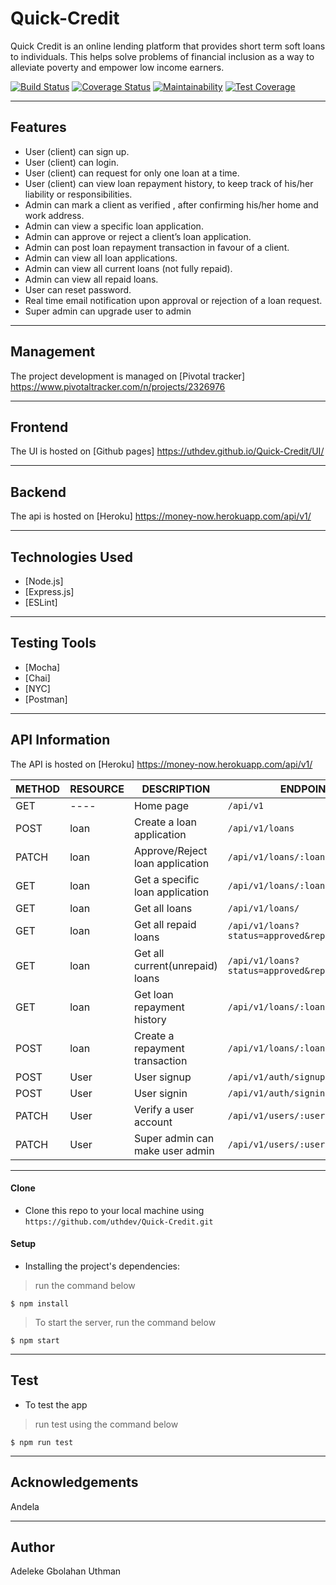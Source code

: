 # Quick-Credit
Quick Credit is an online lending platform that provides short term soft loans to individuals. This helps solve problems of financial inclusion as a way to alleviate poverty and empower low income earners.

[![Build Status](https://travis-ci.org/uthdev/Quick-Credit.svg?branch=develop)](https://travis-ci.org/uthdev/Quick-Credit)
[![Coverage Status](https://coveralls.io/repos/github/uthdev/Quick-Credit/badge.svg?branch=develop)](https://coveralls.io/github/uthdev/Quick-Credit?branch=develop)
[![Maintainability](https://api.codeclimate.com/v1/badges/636a4619429e143194d9/maintainability)](https://codeclimate.com/github/uthdev/Quick-Credit/maintainability)
[![Test Coverage](https://api.codeclimate.com/v1/badges/636a4619429e143194d9/test_coverage)](https://codeclimate.com/github/uthdev/Quick-Credit/test_coverage)


---
## Features
- User (client) can sign up.
- User (client) can login.
- User (client) can request for only one loan at a time.
- User (client) can view loan repayment history, to keep track of his/her liability or responsibilities.
- Admin can mark a client as verified , after confirming his/her home and work address.
- Admin can view a specific loan application.
- Admin can approve or reject a client’s loan application.
- Admin can post loan repayment transaction in favour of a client.
- Admin can view all loan applications.
- Admin can view all current loans (not fully repaid).
- Admin can view all repaid loans.
- User can reset password.
- Real time email notification upon approval or rejection of a loan request.
- Super admin can upgrade user to admin


---
## Management
The project development is managed on [Pivotal tracker] https://www.pivotaltracker.com/n/projects/2326976


---
## Frontend
The UI is hosted on [Github pages] https://uthdev.github.io/Quick-Credit/UI/


---
## Backend
The api is hosted on [Heroku] https://money-now.herokuapp.com/api/v1/


---
## Technologies Used
- [Node.js] 
- [Express.js]
- [ESLint]


---
## Testing Tools
- [Mocha]
- [Chai]
- [NYC]
- [Postman]


---
## API Information
The API is hosted on [Heroku] https://money-now.herokuapp.com/api/v1/


METHOD |  RESOURCE   |     DESCRIPTION                | ENDPOINTS
-------|-------------|--------------------------------|-----------
GET    | ----        | Home page                      |`/api/v1`
POST   | loan        | Create a loan application      |`/api/v1/loans`
PATCH  | loan        | Approve/Reject loan application|`/api/v1/loans/:loanId`
GET    | loan        | Get a specific loan application|`/api/v1/loans/:loanId`
GET    | loan        | Get all loans                  |`/api/v1/loans/`
GET    | loan        | Get all repaid loans           |`/api/v1/loans?status=approved&repaid=true`
GET    | loan        | Get all current(unrepaid) loans|`/api/v1/loans?status=approved&repaid=false`
GET    | loan        | Get loan repayment history     |`/api/v1/loans/:loanId/repayments`
POST   | loan        | Create a repayment transaction |`/api/v1/loans/:loanId/repayment`
POST   | User        | User signup                    |`/api/v1/auth/signup`
POST   | User        | User signin                    |`/api/v1/auth/signin`
PATCH  | User        | Verify a user account          |`/api/v1/users/:userEmail/verify`
PATCH  | User        | Super admin can make user admin|`/api/v1/users/:userEmail/upgrade`     | 


---
#### Clone

- Clone this repo to your local machine using `https://github.com/uthdev/Quick-Credit.git`


#### Setup

- Installing the project's dependencies:

> run the command below

```shell
$ npm install
```

> To start the server, run the command below

```shell
$ npm start
```


---
## Test
- To test the app

> run test using the command below

```shell
$ npm run test
```


---
## Acknowledgements

Andela

---
## Author

Adeleke Gbolahan Uthman
